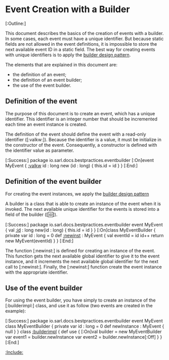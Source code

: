 # Event Creation with a Builder

[:Outline:]

This document describes the basics of the creation of events with a builder.
In some cases, each event must have a unique identifier.
But because static fields are not allowed in the event definitions,
it is impossible to store the next available event ID in a static field.
The best way for creating events with unique identifiers is to apply the
[builder design pattern](https://en.wikipedia.org/wiki/Software_design_pattern).  

The elements that are explained in this document are:

* the definition of an event;
* the definition of an event builder;
* the use of the event builder.


## Definition of the event

The purpose of this document is to create an event, which has a unique identifier.
This identifier is an integer number that should be incremented each time an
event instance is created.

The definition of the event should define the event with a read-only identifier ([:valkw:]).
Because the identifier is a value, it must be initialize in the constructor of the event.
Consequently, a constructor is defined with the identifier value as parameter.

[:Success:]
	package io.sarl.docs.bestpractices.eventbuilder
	[:On]event MyEvent {
		[:valkw](val) id : long
		new (id : long) {
			this.id = id
		}
	}
[:End:]


## Definition of the event builder

For creating the event instances, we apply the
[builder design pattern](https://en.wikipedia.org/wiki/Software_design_pattern)

A builder is a class that is able to create an instance of the event when it is invoked.
The next available unique identifier for the events is stored into a field of the builder ([:id:]).

[:Success:]
	package io.sarl.docs.bestpractices.eventbuilder
	event MyEvent {
		val [:id](id) : long
		new(id : long) {
			this.id = id
		}
	}
	[:On]class MyEventBuilder {
		private var id : long = 0
		def [:newinst](newInstance) : MyEvent {
			val eventId = id
			id++
			return new MyEvent(eventId)
		}
	}
[:End:]


The function [:newinst:] is defined for creating an instance of the event. This function
gets the next available global identifier to give it to the event instance, and it increments
the next available global identifier for the next call to [:newinst:].
Finally, the [:newinst:] function create the event instance with the appropriate identifier. 


## Use of the event builder

For using the event builder, you have simply to create an instance of the [:builderimpl:]
class, and use it as follow (two events are created in the example):

[:Success:]
	package io.sarl.docs.bestpractices.eventbuilder
	event MyEvent
	class MyEventBuilder {
		private var id : long = 0
		def newInstance : MyEvent {
			null
		}
	}
	class [:builderimpl](MyEventBuilderUser) {
		def use {
			[:On]val builder = new MyEventBuilder
			var event1 = builder.newInstance
			var event2 = builder.newInstance[:Off]
		}
	}
[:End:]

[:Include:](../includes/legal.inc)

